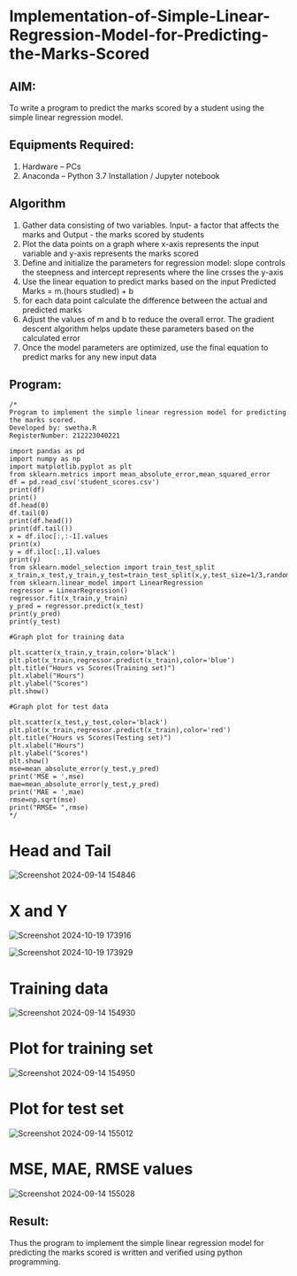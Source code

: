 # Implementation-of-Simple-Linear-Regression-Model-for-Predicting-the-Marks-Scored

## AIM:
To write a program to predict the marks scored by a student using the simple linear regression model.

## Equipments Required:
1. Hardware – PCs
2. Anaconda – Python 3.7 Installation / Jupyter notebook

## Algorithm
1. Gather data consisting of two variables. Input- a factor that affects the marks and Output - the marks scored by students
2. Plot the data points on a graph where x-axis represents the input variable and y-axis represents the marks scored
3. Define and initialize the parameters for regression model: slope  controls the steepness and intercept represents where the line crsses the y-axis
4. Use the linear equation to predict marks based on the input
   Predicted Marks = m.(hours studied) + b
5. for each data point calculate the difference between the actual and predicted marks
6. Adjust the values of m and b to reduce the overall error. The gradient descent algorithm helps update these parameters based on the calculated error
7. Once the model parameters are optimized, use the final equation to predict marks for any new input data
   
## Program:
```
/*
Program to implement the simple linear regression model for predicting the marks scored.
Developed by: swetha.R
RegisterNumber: 212223040221

import pandas as pd
import numpy as np
import matplotlib.pyplot as plt
from sklearn.metrics import mean_absolute_error,mean_squared_error
df = pd.read_csv('student_scores.csv')
print(df)
print()
df.head(0)
df.tail(0)
print(df.head())
print(df.tail())
x = df.iloc[:,:-1].values
print(x)
y = df.iloc[:,1].values
print(y)
from sklearn.model_selection import train_test_split
x_train,x_test,y_train,y_test=train_test_split(x,y,test_size=1/3,random_state=0)
from sklearn.linear_model import LinearRegression
regressor = LinearRegression()
regressor.fit(x_train,y_train)
y_pred = regressor.predict(x_test)
print(y_pred)
print(y_test)

#Graph plot for training data

plt.scatter(x_train,y_train,color='black')
plt.plot(x_train,regressor.predict(x_train),color='blue')
plt.title("Hours vs Scores(Training set)")
plt.xlabel("Hours")
plt.ylabel("Scores")
plt.show()

#Graph plot for test data

plt.scatter(x_test,y_test,color='black')
plt.plot(x_train,regressor.predict(x_train),color='red')
plt.title("Hours vs Scores(Testing set)")
plt.xlabel("Hours")
plt.ylabel("Scores")
plt.show()
mse=mean_absolute_error(y_test,y_pred)
print('MSE = ',mse)
mae=mean_absolute_error(y_test,y_pred)
print('MAE = ',mae)
rmse=np.sqrt(mse)
print("RMSE= ",rmse) 
*/
```

# Head and Tail
![Screenshot 2024-09-14 154846](https://github.com/user-attachments/assets/a9f319a1-c104-4c7f-aead-232905744783)
# X and Y
![Screenshot 2024-10-19 173916](https://github.com/user-attachments/assets/0b027f04-0a68-4934-92ab-a00e141f204a)

![Screenshot 2024-10-19 173929](https://github.com/user-attachments/assets/eb01b2e1-f76d-49f7-80e4-2c3462f4c11a)
# Training data
![Screenshot 2024-09-14 154930](https://github.com/user-attachments/assets/608786a8-45c5-4bf4-b022-9a34d9bde8f1)

# Plot for training set
![Screenshot 2024-09-14 154950](https://github.com/user-attachments/assets/5c5ae456-cdd0-4536-baec-20b0008bbfa6)

# Plot for test set
![Screenshot 2024-09-14 155012](https://github.com/user-attachments/assets/af3f6b1b-7bfd-4f6d-b6d3-f09a9e5528c8)

# MSE, MAE, RMSE values
![Screenshot 2024-09-14 155028](https://github.com/user-attachments/assets/807200e9-440c-4453-af3f-285d292451b9)

## Result:
Thus the program to implement the simple linear regression model for predicting the marks scored is written and verified using python programming.
